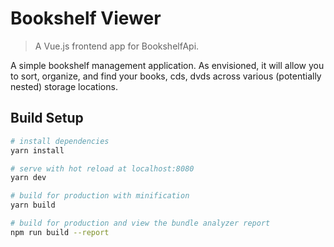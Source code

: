 # Bookshelf Viewer
> A Vue.js frontend app for BookshelfApi.

A simple bookshelf management application. As envisioned, it will allow you to
sort, organize, and find your books, cds, dvds across various (potentially
nested) storage locations.

## Build Setup

``` bash
# install dependencies
yarn install

# serve with hot reload at localhost:8080
yarn dev

# build for production with minification
yarn build

# build for production and view the bundle analyzer report
npm run build --report
```
